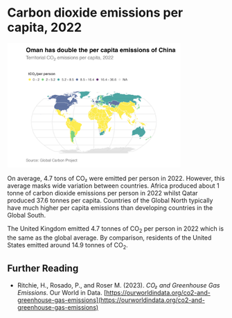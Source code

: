 # Carbon dioxide emissions per capita, 2022

<img src="plot.jpeg" alt="CO2 per capita" width="400"/>

On average, 4.7 tons of CO₂ were emitted per person in 2022. However, this average masks wide variation between countries. Africa produced about 1 tonne of carbon dioxide emissions per person in 2022 whilst Qatar produced 37.6 tonnes per capita. Countries of the Global North typically have much higher per capita emissions than developing countries in the Global South. 

The United Kingdom emitted 4.7 tonnes of CO<sub>2</sub> per person in 2022 which is the same as the global average. By comparison, residents of the United States emitted around 14.9 tonnes of CO<sub>2</sub>.

## Further Reading
- Ritchie, H., Rosado, P., and Roser M. (2023). *CO₂ and Greenhouse Gas Emissions*. Our World in Data. [https://ourworldindata.org/co2-and-greenhouse-gas-emissions](https://ourworldindata.org/co2-and-greenhouse-gas-emissions)